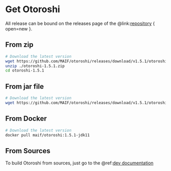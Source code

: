 # Get Otoroshi

All release can be bound on the releases page of the @link:[repository](https://github.com/MAIF/otoroshi/releases) { open=new }.

## From zip

```sh
# Download the latest version
wget https://github.com/MAIF/otoroshi/releases/download/v1.5.1/otoroshi-1.5.1.zip
unzip ./otoroshi-1.5.1.zip
cd otoroshi-1.5.1
```

## From jar file

```sh
# Download the latest version
wget https://github.com/MAIF/otoroshi/releases/download/v1.5.1/otoroshi.jar
```

## From Docker

```sh
# Download the latest version
docker pull maif/otoroshi:1.5.1-jdk11
```

## From Sources

To build Otoroshi from sources, just go to the @ref:[dev documentation](../dev.md)
